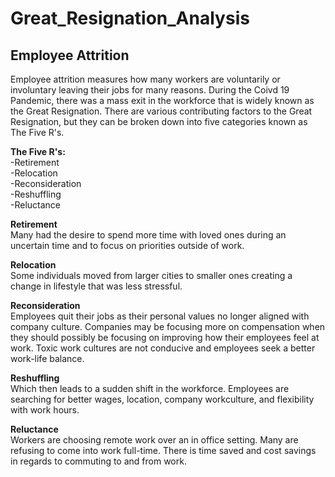 # Great_Resignation_Analysis

## Employee Attrition

Employee attrition measures how many workers are voluntarily or involuntary leaving their jobs for many reasons. During the Coivd 19 Pandemic, there was a mass exit in the workforce that is widely known as the Great Resignation. There are various contributing factors to the Great Resignation, but they can be broken down into five categories known as The Five R's.

<b>The Five R's:</b></br>
    -Retirement</br>
    -Relocation</br>
    -Reconsideration</br>
    -Reshuffling</br>
    -Reluctance</br>

<b>Retirement</b></br>
Many had the desire to spend more time with loved ones during an uncertain time and to focus on priorities outside of work.

<b>Relocation</b></br>
Some individuals moved from larger cities to smaller ones creating a change in lifestyle that was less stressful.

<b>Reconsideration</b></br>
Employees quit their jobs as their personal values no longer aligned with company culture. Companies may be focusing more on compensation when they should possibly be focusing on improving how their employees feel at work. Toxic work cultures are not conducive and employees seek a better work-life balance.

<b>Reshuffling</b></br>
Which then leads to a sudden shift in the workforce. Employees are searching for better wages, location, company workculture, and flexibility with work hours.

<b>Reluctance</b></br>
Workers are choosing remote work over an in office setting. Many are refusing to come into work full-time. There is time saved and cost savings in regards to commuting to and from work.